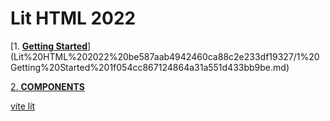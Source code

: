 # Lit HTML 2022

[1. **[Getting Started](https://lit.dev/docs/getting-started/)**](Lit%20HTML%202022%20be587aab4942460ca88c2e233df19327/1%20Getting%20Started%201f054cc867124864a31a551d433bb9be.md)

[2. **COMPONENTS**](Lit%20HTML%202022%20be587aab4942460ca88c2e233df19327/2%20COMPONENTS%208a36c9c4ae1644d8b6100e08c30c0a34.md)

[vite lit](Lit%20HTML%202022%20be587aab4942460ca88c2e233df19327/vite%20lit%20c943848e851c47eb81aecd6a80283594.md)
